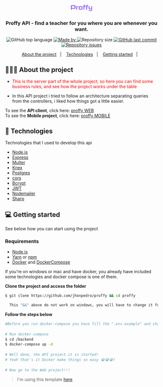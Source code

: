 <h1 align="center">
	<img alt="Logo" src="../.github/logo.svg" width="70px" />
</h1>

<h3 align="center">
  Proffy API - find a teacher for you where you are whenever you want.
</h3>

<p align="center">
  <img alt="GitHub top language" src="https://img.shields.io/github/languages/top/jhonpedro/proffy">

  <a href="https://github.com/jhonpedro">
    <img alt="Made by" src="https://img.shields.io/badge/made%20by-joao%20pedro-gree">
  </a>
  
  <img alt="Repository size" src="https://img.shields.io/github/repo-size/jhonpedro/proffy">
  
  <a href="https://github.com/jhonpedro/proffy/commits/master">
    <img alt="GitHub last commit" src="https://img.shields.io/github/last-commit/jhonpedro/proffy">
  </a>
  
  <a href="https://github.com/jhonpedro/proffy/issues">
    <img alt="Repository issues" src="https://img.shields.io/github/issues/jhonpedro/proffy">
  </a>

</p>

<p align="center">
  <a href="#-about-the-project">About the project</a>&nbsp;&nbsp;&nbsp;|&nbsp;&nbsp;&nbsp;
  <a href="#-technologies">Technologies</a>&nbsp;&nbsp;&nbsp;|&nbsp;&nbsp;&nbsp;
  <a href="#-getting-started">Getting started</a>&nbsp;&nbsp;&nbsp;|&nbsp;&nbsp;&nbsp;
</p>

## 👨🏻‍💻 About the project

- <p style="color: red;">This is the server part of the whole project, so here you can find some business rules, and see how the project works under the table</p>

- In this API project i tried to follow an architecture separating queries from the controllers, i liked how things got a little easier.

To see the **API client**, click here: [proffy WEB](https://github.com/jhonpedro/proffy/tree/master/backend)</br>
To see the **Mobile project**, click here: [proffy MOBILE](https://github.com/jhonpedro/proffy/tree/master/mobile)</br>

## 🚀 Technologies

Technologies that I used to develop this api

- [Node.js](https://nodejs.org/en/)
- [Express](https://expressjs.com/pt-br/)
- [Multer](https://www.npmjs.com/package/multer)
- [Knex](https://www.npmjs.com/package/knex)
- [Postgres](https://www.postgresql.org/)
- [cors](https://www.npmjs.com/package/cors)
- [Bcrypt](https://www.npmjs.com/package/bcrypt)
- [JWT](https://www.npmjs.com/package/jsonwebtoken)
- [Nodemailer](https://www.npmjs.com/package/nodemailer)
- [Sharp](https://www.npmjs.com/package/sharp)

## 💻 Getting started

See below how you can start using the project

### Requirements

- [Node.js](https://nodejs.org/en/)
- [Yarn](https://classic.yarnpkg.com/) or [npm](https://www.npmjs.com/)
- [Docker](https://www.docker.com/) and [DockerCompose](https://docs.docker.com/compose/install/)

If you're on windows or mac and have docker, you already have included some technologies and docker compose is one of them.

**Clone the project and access the folder**

```bash
$ git clone https://github.com/jhonpedro/proffy && cd proffy
```

```bash
  This "&&" above do not work on windows, you will have to change it for ";"
```

**Follow the steps below**

```bash
#Before you run docker-compose you have fill the ".env.example" and change it's name to just ".env"

# Run docker-compose
$ cd /backend
$ docker-compose up -d

# Well done, the API project it is started!
# Yeah that's it Docker make things so easy 😭😭😭!

# Now go to the Web project!!!
```

> I'm using this template [here](https://github.com/EliasGcf/readme-template/tree/master/templates)
